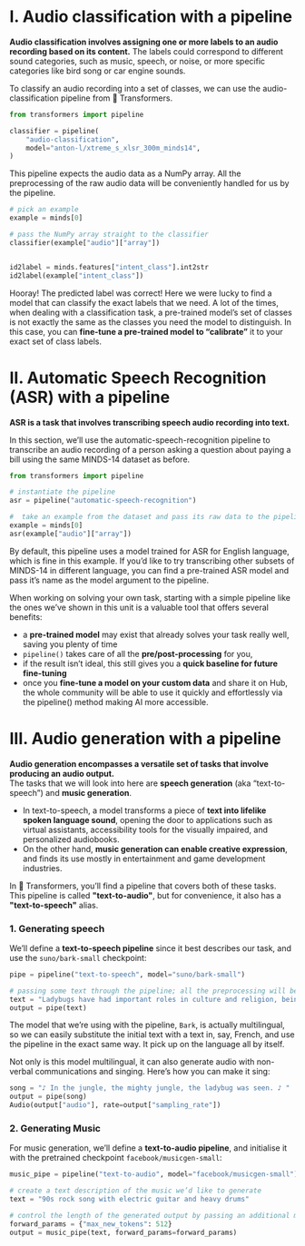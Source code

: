 # I. Audio classification with a pipeline

**Audio classification involves assigning one or more labels to an audio recording based on its content.**
The labels could correspond to different sound categories, such as music, speech, or noise, or more specific categories like bird song or car engine sounds.

To classify an audio recording into a set of classes, we can use the audio-classification pipeline from 🤗 Transformers.

```python
from transformers import pipeline

classifier = pipeline(
    "audio-classification",
    model="anton-l/xtreme_s_xlsr_300m_minds14",
)
```
This pipeline expects the audio data as a NumPy array. All the preprocessing of the raw audio data will be conveniently handled for us by the pipeline.

```python
# pick an example 
example = minds[0]

# pass the NumPy array straight to the classifier
classifier(example["audio"]["array"])


id2label = minds.features["intent_class"].int2str
id2label(example["intent_class"])
```

Hooray! The predicted label was correct! 
Here we were lucky to find a model that can classify the exact labels that we need. 
A lot of the times, when dealing with a classification task, a pre-trained model’s set of classes is not exactly the same as the classes you need the model to distinguish. 
In this case, you can **fine-tune a pre-trained model to “calibrate”** it to your exact set of class labels.


# II. Automatic Speech Recognition (ASR) with a pipeline

**ASR is a task that involves transcribing speech audio recording into text.**

In this section, we’ll use the automatic-speech-recognition pipeline to transcribe an audio recording of a person asking a question about paying a bill using the same MINDS-14 dataset as before.

```python
from transformers import pipeline

# instantiate the pipeline
asr = pipeline("automatic-speech-recognition")

#  take an example from the dataset and pass its raw data to the pipeline
example = minds[0]
asr(example["audio"]["array"])
```

By default, this pipeline uses a model trained for ASR for English language, which is fine in this example. If you’d like to try transcribing other subsets of MINDS-14 in different language, you can find a pre-trained ASR model and pass it’s name as the model argument to the pipeline.

When working on solving your own task, starting with a simple pipeline like the ones we’ve shown in this unit is a valuable tool that offers several benefits:
- a **pre-trained model** may exist that already solves your task really well, saving you plenty of time
- `pipeline()` takes care of all the **pre/post-processing** for you,
- if the result isn’t ideal, this still gives you a **quick baseline for future fine-tuning**
- once you **fine-tune a model on your custom data** and share it on Hub, the whole community will be able to use it quickly and effortlessly via the pipeline() method making AI more accessible.


# III. Audio generation with a pipeline

**Audio generation encompasses a versatile set of tasks that involve producing an audio output.**   
The tasks that we will look into here are **speech generation** (aka “text-to-speech”) and **music generation**. 

- In text-to-speech, a model transforms a piece of **text into lifelike spoken language sound**, opening the door to applications such as virtual assistants, accessibility tools for the visually impaired, and personalized audiobooks.  
- On the other hand, **music generation can enable creative expression**, and finds its use mostly in entertainment and game development industries.

In 🤗 Transformers, you’ll find a pipeline that covers both of these tasks.    
This pipeline is called **"text-to-audio"**, but for convenience, it also has a **"text-to-speech"** alias. 


### 1. Generating speech
We’ll define a **text-to-speech pipeline** since it best describes our task, and use the `suno/bark-small` checkpoint:
```python
pipe = pipeline("text-to-speech", model="suno/bark-small")

# passing some text through the pipeline; all the preprocessing will be done for us under the hood:
text = "Ladybugs have had important roles in culture and religion, being associated with luck, love, fertility and prophecy. "
output = pipe(text)
```

The model that we’re using with the pipeline, `Bark`, is actually multilingual, so we can easily substitute the initial text with a text in, say, French, and use the pipeline in the exact same way. It pick up on the language all by itself.

Not only is this model multilingual, it can also generate audio with non-verbal communications and singing. Here’s how you can make it sing:
```python
song = "♪ In the jungle, the mighty jungle, the ladybug was seen. ♪ "
output = pipe(song)
Audio(output["audio"], rate=output["sampling_rate"])
```


### 2. Generating Music
For music generation, we’ll define a **text-to-audio pipeline**, and initialise it with the pretrained checkpoint `facebook/musicgen-small`:
```python
music_pipe = pipeline("text-to-audio", model="facebook/musicgen-small")

# create a text description of the music we’d like to generate
text = "90s rock song with electric guitar and heavy drums"

# control the length of the generated output by passing an additional max_new_tokens parameter to the model
forward_params = {"max_new_tokens": 512}
output = music_pipe(text, forward_params=forward_params)
```
